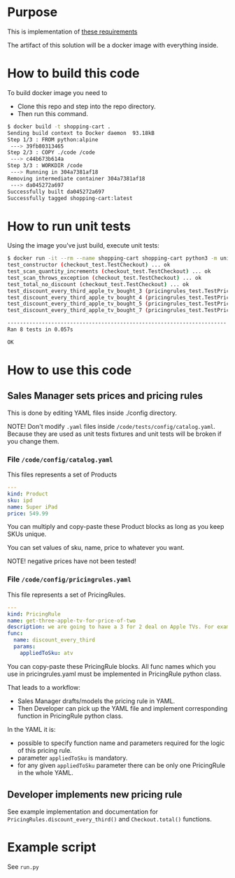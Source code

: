 # Purpose

This is implementation of [these requirements](https://github.com/DiUS/coding-tests/blob/master/dius_shopping.md)

The artifact of this solution will be a docker image with everything inside.

# How to build this code

To build docker image you need to

- Clone this repo and step into the repo directory.
- Then run this command.

```bash
$ docker build -t shopping-cart .
Sending build context to Docker daemon  93.18kB
Step 1/3 : FROM python:alpine
 ---> 39fb80313465
Step 2/3 : COPY ./code /code
 ---> c44b673b614a
Step 3/3 : WORKDIR /code
 ---> Running in 304a7381af18
Removing intermediate container 304a7381af18
 ---> da045272a697
Successfully built da045272a697
Successfully tagged shopping-cart:latest
```

# How to run unit tests

Using the image you've just build, execute unit tests:

```bash
$ docker run -it --rm --name shopping-cart shopping-cart python3 -m unittest discover -s tests -p '*_test.py' -v
test_constructor (checkout_test.TestCheckout) ... ok
test_scan_quantity_increments (checkout_test.TestCheckout) ... ok
test_scan_throws_exception (checkout_test.TestCheckout) ... ok
test_total_no_discount (checkout_test.TestCheckout) ... ok
test_discount_every_third_apple_tv_bought_3 (pricingrules_test.TestPricingRules) ... ok
test_discount_every_third_apple_tv_bought_4 (pricingrules_test.TestPricingRules) ... ok
test_discount_every_third_apple_tv_bought_5 (pricingrules_test.TestPricingRules) ... ok
test_discount_every_third_apple_tv_bought_7 (pricingrules_test.TestPricingRules) ... ok

----------------------------------------------------------------------
Ran 8 tests in 0.057s

OK
```

# How to use this code

## Sales Manager sets prices and pricing rules

This is done by editing YAML files inside ./config directory.

NOTE! Don't modify `.yaml` files inside `/code/tests/config/catalog.yaml`. Because they are used as unit tests fixtures and unit tests will be broken if you change them.

### File `/code/config/catalog.yaml`

This files represents a set of Products

```yaml
---
kind: Product
sku: ipd
name: Super iPad
price: 549.99
```

You can multiply and copy-paste these Product blocks as long as you keep SKUs unique.

You can set values of sku, name, price to whatever you want.

NOTE! negative prices have not been tested!

### File `/code/config/pricingrules.yaml`

This file represents a set of PricingRules.

```yaml
---
kind: PricingRule
name: get-three-apple-tv-for-price-of-two
description: we are going to have a 3 for 2 deal on Apple TVs. For example, if you buy 3 Apple TVs, you will pay the price of 2 only
func:
  name: discount_every_third
  params:
    appliedToSku: atv
```

You can copy-paste these PricingRule blocks.
All func names which you use in pricingrules.yaml must be implemented in PricingRule python class.

That leads to a workflow:

- Sales Manager drafts/models the pricing rule in YAML.
- Then Developer can pick up the YAML file and implement corresponding function in PricingRule python class.

In the YAML it is:
- possible to specify function name and parameters required for the logic of this pricing rule.
- parameter `appliedToSku` is mandatory.
- for any given `appliedToSku` parameter there can be only one PricingRule in the whole YAML.

## Developer implements new pricing rule

See example implementation and documentation for `PricingRules.discount_every_third()` and `Checkout.total()` functions.


# Example script

See `run.py`
